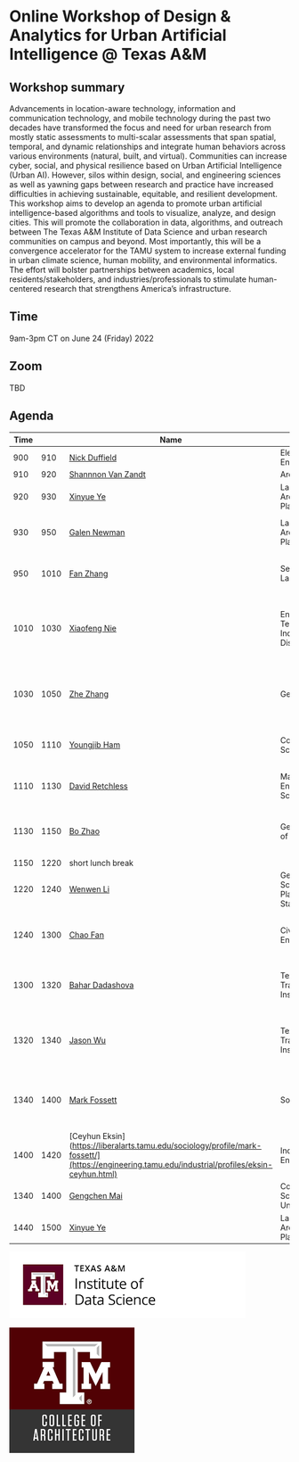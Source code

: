 # Online Workshop of Design & Analytics for Urban Artificial Intelligence @ Texas A&M

## Workshop summary
Advancements in location-aware technology, information and communication technology, and mobile technology during the past two decades have transformed the focus and need for urban research from mostly static assessments to multi-scalar assessments that span spatial, temporal, and dynamic relationships and integrate human behaviors across various environments (natural, built, and virtual). Communities can increase cyber, social, and physical resilience based on Urban Artificial Intelligence (Urban AI). However, silos within design, social, and engineering sciences as well as yawning gaps between research and practice have increased difficulties in achieving sustainable, equitable, and resilient development. This workshop aims to develop an agenda to promote urban artificial intelligence-based algorithms and tools to visualize, analyze, and design cities. This will promote the collaboration in data, algorithms, and outreach between The Texas A&M Institute of Data Science and urban research communities on campus and beyond. Most importantly, this will be a convergence accelerator for the TAMU system to increase external funding in urban climate science, human mobility, and environmental informatics. The effort will bolster partnerships between academics, local residents/stakeholders, and industries/professionals to stimulate human-centered research that strengthens America’s infrastructure.

## Time
9am-3pm CT on June 24 (Friday) 2022

## Zoom
TBD

## Agenda

| Time |      | Name               | Affiliation                                           | Talk Title                                                                                                             |
| ---- | ---- | ------------------ | ----------------------------------------------------- | ---------------------------------------------------------------------------------------------------------------------- |
| 900  | 910  | [Nick Duffield](https://engineering.tamu.edu/electrical/profiles/duffield-nick.html)      | Electrical & Computer Engineering/TAMU                | Data Science at TAMU                                                                                                   |
| 910  | 920  | [Shannnon Van Zandt](https://www.arch.tamu.edu/staff/shannon-s-van-zandt-aicp/) | Architecture/TAMU                                     | COA at TAMU                                                                                                            |
| 920  | 930  | [Xinyue Ye](https://www.arch.tamu.edu/staff/xinyue-ye/)          | Landscape Architecture & Urban Planning/TAMU        | Introduction of Workshop and Agenda                                                                                    |
| 930  | 950  | [Galen Newman](https://www.arch.tamu.edu/staff/galen-d-newman/)       | Landscape Architecture & Urban Planning/TAMU        | Digital and Virtual Applications for Urban Data Analytics and Geodesign                                                |
| 950  | 1010 | [Fan Zhang](https://scholar.google.com/citations?user=dc1TzLoAAAAJ)          | Senseable City Lab/MIT                                                   | Urban Visual Intelligence: Studying Cities with AI and Street-level Imagery                                            |
| 1010 | 1030 | [Xiaofeng Nie](https://engineering.tamu.edu/etid/profiles/nie-xiaofeng.html)       | Engineering Technology & Industrial Distribution/TAMU | Joint Initial Dispatching of Official Responders and Registered Volunteers during Catastrophic Mass-Casualty Incidents |
| 1030 | 1050 | [Zhe Zhang](https://www.cidigis.com/)          | Geography/TAMU                                        | Urban Computing Cyberinfrastructure：Visualizing Human Sentiment Using Social Media and Augmented Reality                                                                                    |
| 1050 | 1110 | [Youngjib Ham](https://www.hamresearchgroup.com/)       | Construction Science/TAMU                             | Digital Twin for Smart City Resilience and Age-friendly Communities                                                    |
| 1110 | 1130 | [David Retchless](https://www.tamug.edu/mars/faculty-bios/DavidRetchless.html)    | Marine & Coastal Environmental Science/TAMUG        | A Geovisual Design Framework for Urban Storm Surge Hazardscapes                                                        |
| 1130 | 1150 | [Bo Zhao](https://hgis.uw.edu/)            | Geography/University of Washington                             | Becoming Better Allies: A Humanistic Reflection Upon Urban Artificial Intelligence                                     |
| 1150 | 1220 | short lunch break  |                                                       |                                                                                                                        |
| 1220 | 1240 | [Wenwen Li](http://cici.lab.asu.edu/)          | Geographical Sciences and Urban Planning/Arizona State University                    | Real-time GeoAI for Smart Cities                                                                                       |
| 1240 | 1300  | [Chao Fan](https://fanchaolab.com/)           | Civil & Environmental Engineering/TAMU              | Integrated Intelligence for Design of Resilient and Equitable Urban Spaces                                             |
| 1300  | 1320  | [Bahar Dadashova](https://tti.tamu.edu/people/resume/?pid=6475)    | Texas A&M Transportation Institute                    | Building Equitable Safe Streets for All: Data-Driven Approach and Computational Tools                                  |
| 1320  | 1340  | [Jason Wu](https://tti.tamu.edu/people/resume/?pid=7919)           | Texas A&M Transportation Institute                    | Leveraging Emerging Data and AI Technologies to Enhance Transportation Infrastructures                                 |
| 1340  | 1400  | [Mark Fossett](https://liberalarts.tamu.edu/sociology/profile/mark-fossett/)       | Sociology/TAMU                                        | Advantages of working with Detailed Microdata over Aggregated Data in Social Science Research                                                                     |
| 1400  | 1420  | [Ceyhun Eksin](https://liberalarts.tamu.edu/sociology/profile/mark-fossett/](https://engineering.tamu.edu/industrial/profiles/eksin-ceyhun.html)       | Industrial & Systems Engineering/TAMU                                      | Epidemic Models with Social Distancing Behavior                                                                          |
| 1340  | 1400  | [Gengchen Mai](https://gengchenmai.github.io/)      | Computer Science/Stanford University                                      | Narrative Cartography with Knowledge Graphs                                                                            |
| 1440  | 1500  | [Xinyue Ye](https://www.arch.tamu.edu/staff/xinyue-ye/)          | Landscape Architecture & Urban Planning/TAMU        | Summary and Next-Step                                                                                                  |               


![[the logo of The Texas A&M Institute of Data Science](https://tamids.tamu.edu/)](tamuids.png "tamuids")

![[the logo of The College of Architecture of TAMU](https://arch.tamu.edu/)](tamuarch.png "tamuarch")
